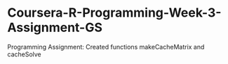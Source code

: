 # Coursera-R-Programming-Week-3-Assignment-GS
Programming Assignment: Created functions makeCacheMatrix and cacheSolve
